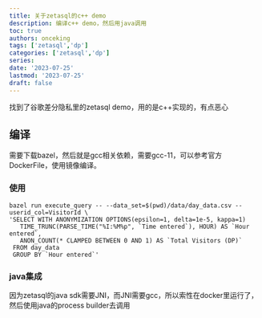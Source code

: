 ```yaml
---
title: 关于zetasql的c++ demo
description: 编译c++ demo，然后用java调用
toc: true
authors: onceking
tags: ['zetasql','dp']
categories: ['zetasql','dp']
series:
date: '2023-07-25'
lastmod: '2023-07-25'
draft: false
---
```


找到了谷歌差分隐私里的zetasql demo，用的是c++实现的，有点恶心

<!--more-->

## 编译

需要下载bazel，然后就是gcc相关依赖，需要gcc-11，可以参考官方DockerFile，使用镜像编译。

### 使用

```shell
bazel run execute_query -- --data_set=$(pwd)/data/day_data.csv --userid_col=VisitorId \
'SELECT WITH ANONYMIZATION OPTIONS(epsilon=1, delta=1e-5, kappa=1)
   TIME_TRUNC(PARSE_TIME("%I:%M%p", `Time entered`), HOUR) AS `Hour entered`,
   ANON_COUNT(* CLAMPED BETWEEN 0 AND 1) AS `Total Visitors (DP)`
 FROM day_data
 GROUP BY `Hour entered`'
```

### java集成

因为zetasql的java sdk需要JNI，而JNI需要gcc，所以索性在docker里运行了，然后使用java的process builder去调用